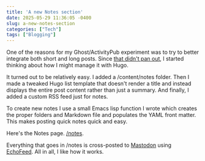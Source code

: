 ```yaml
---
title: 'A new Notes section'
date: 2025-05-29 11:36:05 -0400
slug: a-new-notes-section
categories: ["Tech"]
tags: ["Blogging"]
---
```


One of the reasons for my Ghost/ActivityPub experiment was to try to better integrate both short and long posts. Since [that didn't pan out](/posts/2025/05/what-happened-to-ghost/), I started thinking about how I might manage it with Hugo.

It turned out to be relatively easy. I added a /content/notes folder. Then I made a tweaked Hugo list template that doesn't render a title and instead displays the entire post content rather than just a summary. And finally, I added a custom RSS feed just for notes.

To create new notes I use a small Emacs lisp function I wrote which creates the proper folders and Markdown file and populates the YAML front matter. This makes posting quick notes quick and easy.

Here's the Notes page. [/notes](/notes).

Everything that goes in /notes is cross-posted to [Mastodon](https://social.lol/@jbaty) using [EchoFeed](https://echofeed.app). All in all, I like how it works.
